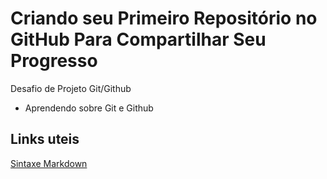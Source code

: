# Criando seu Primeiro Repositório no GitHub Para Compartilhar Seu Progresso
Desafio de Projeto Git/Github

- Aprendendo sobre Git e Github

## Links uteis

[Sintaxe Markdown](https://www.markdownguide.org/basic-syntax/")
